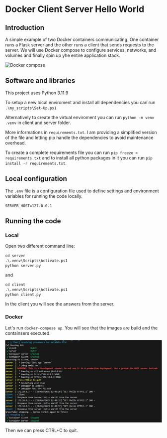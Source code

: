 # Docker Client Server Hello World

## Introduction

A simple example of two Docker containers communicating. One container runs a Flask server and the other runs a client that sends requests to the server. We will use Docker compose to configure services, networks, and volumes and finally spin up yhe entire application stack.

![Docker compose](images/docker_compose.JPG)

## Software and libraries

This project uses Python 3.11.9

To setup a new local enviroment and install all dependencies you can run `.\my_scripts\Set-Up.ps1`

Alternatively to create the virtual enviroment you can run `python -m venv .venv` in client and server folder.

More informations in `requirements.txt`. I am providing a simplified version of the file and letting pip handle the dependencies to avoid maintenance overhead.

To create a complete requirements file you can run `pip freeze > requirements.txt` and to install all python packages in it you can run `pip install -r requirements.txt`.

## Local configuration

The `.env` file is a configuration file used to define settings and environment variables for running the code locally.

```
SERVER_HOST=127.0.0.1
```

## Running the code

### Local

Open two different command line:

```
cd server
.\.venv\Scripts\Activate.ps1
python server.py
```

and

```
cd client
.\.venv\Scripts\Activate.ps1
python client.py
```

In the client you will see the answers from the server.

### Docker

Let's run `docker-compose up`. You will see that the images are build and the containsers executed.

![Running](images/running.JPG)

Then we can press CTRL+C to quit.